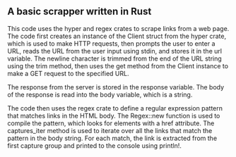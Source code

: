## A basic scrapper written in Rust

This code uses the hyper and regex crates to scrape links from a web page. The code first creates an instance of the Client struct from the hyper crate, which is used to make HTTP requests, then prompts the user to enter a URL, reads the URL from the user input using stdin, and stores it in the url variable. The newline character is trimmed from the end of the URL string using the trim method, then uses the get method from the Client instance to make a GET request to the specified URL. 

The response from the server is stored in the response variable. 
The body of the response is read into the body variable, which is a string.

The code then uses the regex crate to define a regular expression pattern that matches links in the HTML body. The Regex::new function is used to compile the pattern, which looks for <a> elements with a href attribute. The captures_iter method is used to iterate over all the links that match the pattern in the body string. For each match, the link is extracted from the first capture group and printed to the console using println!.
